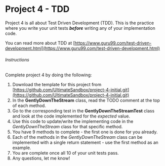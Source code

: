 # Project 4 - TDD

Project 4 is all about Test Driven Development (TDD).  This is the practice where you write your unit tests ***before*** writing any of your implementation code.

You can read more about TDD at [https://www.guru99.com/test-driven-development.html](https://www.guru99.com/test-driven-development.html)

###### Instructions
Complete project 4 by doing the following:
1. Download the template for this project from [https://github.com/UltimateSandbox/project-4-initial.git](https://github.com/UltimateSandbox/project-4-initial.git)
2. In the **GentlyDownTheStream** class, read the TODO comment at the top of each method.
3. Go to the corresponding test in the **GentlyDownTheStreamTest** class and look at the code implemented for the *expected* value.
4. Use this code to update/write the implementing code in the *GentlyDownTheStream* class for that specific method.
5. You have 9 methods to complete - the first one is done for you already.
6. Each of the methods in the *GentlyDownTheStream* class can be implemented with a single return statement - use the first method as an example.
7. You are complete once all 10 of your unit tests pass.
8. Any questions, let me know!

